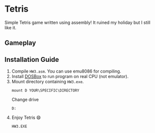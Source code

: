 # Tetris
Simple Tetris game written using assembly! It ruined my holiday but I still like it.

## Gameplay
<!--- TODO -->

## Installation Guide
1. Compile `HW3.asm`. You can use emu8086 for compiling.
2. Install [DOSBox](https://www.dosbox.com/download.php?main=1) to run program on real CPU (not emulator).
3. Mount directory containing `HW3.exe`.
    ```
    mount D YOUR\SPECIFIC\DIRECTORY
    ```
    Change drive
    ```
    D:
    ```
4. Enjoy Tetris 😄
    ```
    HW3.EXE
    ```